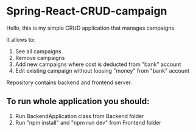 # Spring-React-CRUD-campaign

Hello, this is my simple CRUD application that manages campaigns.

It allows to:
1. See all campaigns
2. Remove campaigns
3. Add new campaigns where cost is deducted from "bank" account
4. Edit existing campaign without loosing "money" from "bank" account

Repository contains backend and frontend server. 

## To run whole application you should:
1. Run BackendApplication class from Backend folder
2. Run "npm install" and "npm run dev" from Frontend folder
